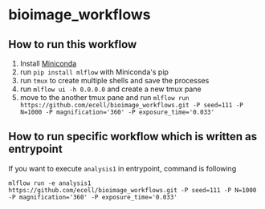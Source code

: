 # bioimage_workflows

## How to run this workflow

1. Install [Miniconda](https://docs.conda.io/en/latest/miniconda.html)
1. run `pip install mlflow` with Miniconda's pip
1. run `tmux` to create multiple shells and save the processes
1. run `mlflow ui -h 0.0.0.0` and create a new tmux pane
1. move to the another tmux pane and run `mlflow run https://github.com/ecell/bioimage_workflows.git -P seed=111 -P N=1000 -P magnification='360' -P exposure_time='0.033'`

## How to run specific workflow which is written as entrypoint

If you want to execute `analysis1` in entrypoint, command is following

`mlflow run -e analysis1 https://github.com/ecell/bioimage_workflows.git -P seed=111 -P N=1000 -P magnification='360' -P exposure_time='0.033'`
